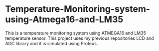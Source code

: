 # Temperature-Monitoring-system-using-Atmega16-and-LM35
This is a temperature monitoring system using ATMEGA16 and LM35 temperature sensor. This project uses my previous repositories LCD and ADC library and it is simulated using Proteus.
